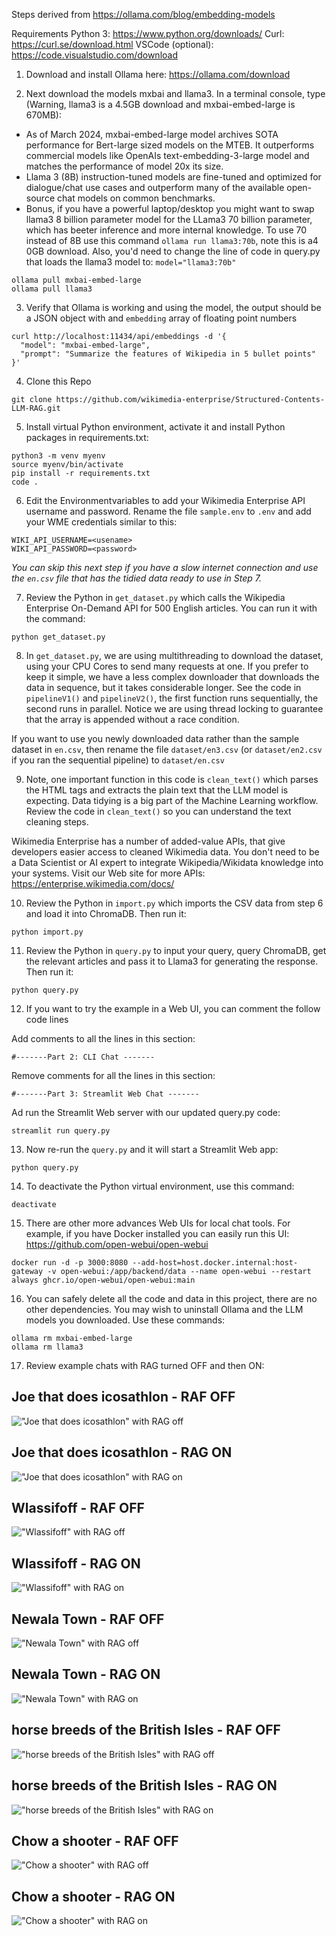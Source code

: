 Steps derived from https://ollama.com/blog/embedding-models

Requirements
Python 3: https://www.python.org/downloads/
Curl: https://curl.se/download.html
VSCode (optional): https://code.visualstudio.com/download

1. Download and install Ollama here: https://ollama.com/download

2. Next download the models mxbai and llama3. In a terminal console, type (Warning, llama3 is a 4.5GB download and mxbai-embed-large is 670MB):

- As of March 2024, mxbai-embed-large model archives SOTA performance for Bert-large sized models on the MTEB. It outperforms commercial models like OpenAIs text-embedding-3-large model and matches the performance of model 20x its size.
- Llama 3 (8B) instruction-tuned models are fine-tuned and optimized for dialogue/chat use cases and outperform many of the available open-source chat models on common benchmarks.
- Bonus, if you have a powerful laptop/desktop you might want to swap llama3 8 billion parameter model for the LLama3 70 billion parameter, which has beeter inference and more internal knowledge.  To use 70 instead of 8B use this command `ollama run llama3:70b`, note this is a4 0GB download. Also, you'd need to change the line of code in query.py that loads the llama3 model to: `model="llama3:70b"`

```
ollama pull mxbai-embed-large
ollama pull llama3
```

3. Verify that Ollama is working and using the model, the output should be a JSON object with and `embedding` array of floating point numbers

```
curl http://localhost:11434/api/embeddings -d '{
  "model": "mxbai-embed-large",
  "prompt": "Summarize the features of Wikipedia in 5 bullet points"
}'
```

4. Clone this Repo

```
git clone https://github.com/wikimedia-enterprise/Structured-Contents-LLM-RAG.git
```

5. Install virtual Python environment, activate it and install Python packages in requirements.txt:
```
python3 -m venv myenv
source myenv/bin/activate
pip install -r requirements.txt
code .
```



6. Edit the Environmentvariables to add your Wikimedia Enterprise API username and password.  Rename the file `sample.env` to `.env` and add your WME credentials similar to this:

```
WIKI_API_USERNAME=<usename>
WIKI_API_PASSWORD=<password>

```


_You can skip this next step if you have a slow internet connection and use the `en.csv` file that has the tidied data ready to use in Step 7._

7. Review the Python in `get_dataset.py` which calls the Wikipedia Enterprise On-Demand API for 500 English articles. You can run it with the command:
```
python get_dataset.py
```

8. In `get_dataset.py`, we are using multithreading to download the dataset, using your CPU Cores to send many requests at one.  If you prefer to keep it simple, we have a less complex downloader that downloads the data in sequence, but it takes considerable longer.  See the code in `pipelineV1()` and `pipelineV2()`, the first function runs sequentially, the second runs in parallel.  Notice we are using thread locking to guarantee that the array is appended without a race condition.


If you want to use you newly downloaded data rather than the sample dataset in `en.csv`, then rename the file `dataset/en3.csv` (or `dataset/en2.csv` if you ran the sequential pipeline) to `dataset/en.csv`

9. Note, one important function in this code is `clean_text()` which parses the HTML tags and extracts the plain text that the LLM model is expecting.  Data tidying is a big part of the Machine Learning workflow.  Review the code in `clean_text()` so you can understand the text cleaning steps.

Wikimedia Enterprise has a number of added-value APIs, that give developers easier access to cleaned Wikimedia data.  You don't need to be a Data Scientist or AI expert to integrate Wikipedia/Wikidata knowledge into your systems.  Visit our Web site for more APIs: https://enterprise.wikimedia.com/docs/

10. Review the Python in `import.py` which imports the CSV data from step 6 and load it into ChromaDB. Then run it:
```
python import.py
```

11. Review the Python in `query.py` to input your query, query ChromaDB, get the relevant articles and pass it to Llama3 for generating the response. Then run it:
```
python query.py
```

12. If you want to try the example in a Web UI, you can comment the follow code lines

Add comments to all the lines in this section:
```
#-------Part 2: CLI Chat -------
```

Remove comments for all the lines in this section:
```
#-------Part 3: Streamlit Web Chat -------
```

Ad run the Streamlit Web server with our updated query.py code:

```
streamlit run query.py
```

13. Now re-run the `query.py` and it will start a Streamlit Web app:
```
python query.py
```


14. To deactivate the Python virtual environment, use this command:
```
deactivate
```

15. There are other more advances Web UIs for local chat tools.  For example, if you have Docker installed you can easily run this UI: https://github.com/open-webui/open-webui

```
docker run -d -p 3000:8080 --add-host=host.docker.internal:host-gateway -v open-webui:/app/backend/data --name open-webui --restart always ghcr.io/open-webui/open-webui:main
```

16. You can safely delete all the code and data in this project, there are no other dependencies.  You may wish to uninstall Ollama and the LLM models you downloaded.  Use these commands:

```
ollama rm mxbai-embed-large
ollama rm llama3
```

17. Review example chats with RAG turned OFF and then ON:

## Joe that does icosathlon - RAF OFF
!["Joe that does icosathlon" with RAG off](./images/Joe_that_does_icosathlon-off.png)
## Joe that does icosathlon - RAG ON
!["Joe that does icosathlon" with RAG on ](./images/Joe_that_does_icosathlon.png)


## Wlassifoff - RAF OFF
!["Wlassifoff" with RAG off](./images/Wlassikoff-off.png)
## Wlassifoff - RAG ON
!["Wlassifoff" with RAG on ](./images/Wlassikoff.png)

## Newala Town - RAF OFF
!["Newala Town" with RAG off](./images/NewalaTown-off.png)
## Newala Town - RAG ON
!["Newala Town" with RAG on ](./images/NewalaTown.png)

## horse breeds of the British Isles - RAF OFF
!["horse breeds of the British Isles" with RAG off](./images/horse_breeds_of_the_British_Isles-off.png)
## horse breeds of the British Isles - RAG ON
!["horse breeds of the British Isles" with RAG on ](./images/horse_breeds_of_the_British_Isles.png)

## Chow a shooter - RAF OFF
!["Chow a shooter" with RAG off](./images/Chow_a_shooter-off.png)
## Chow a shooter - RAG ON
!["Chow a shooter" with RAG on ](./images/Chow_a_shooter.png)

